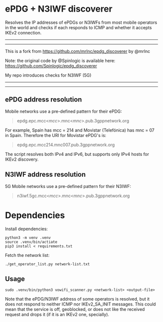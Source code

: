 # ePDG + N3IWF discoverer
Resolves the IP addresses of ePDGs or N3IWFs from most mobile operators in the world and checks if each responds to ICMP and whether it accepts IKEv2 connection.

---
---
This is a fork from https://github.com/mrlnc/epdg_discoverer by @mrlnc 

Note: the original code by @Spinlogic is available here: https://github.com/Spinlogic/epdg_discoverer

My repo introduces checks for N3IWF (5G)

---
---

## ePDG address resolution
Mobile networks use a pre-defined pattern for their ePDG:

> epdg.epc.mcc<_mcc_>.mnc<_mnc_>.pub.3gppnetwork.org

For example, Spain has mcc = 214 and Movistar (Telefónica) has mnc = 07 in Spain. Therefore the URI for Movistar ePDG's is:

> epdg.epc.mcc214.mnc007.pub.3gppnetwork.org

The script resolves both IPv4 and IPv6, but supports only IPv4 hosts for IKEv2 discovery.

## N3IWF address resolution
5G Mobile networks use a pre-defined pattern for their N3IWF:

> n3iwf.5gc.mcc<_mcc_>.mnc<_mnc_>.pub.3gppnetwork.org

# Dependencies

Install dependencies:
```
python3 -m venv .venv
source .venv/bin/actiate
pip3 install < requirements.txt
```

Fetch the network list:
```
./get_operator_list.py network-list.txt
```

## Usage
```
sudo .venv/bin/python3 vowifi_scanner.py <network-list> <output-file>
```

Note that the ePDG/N3IWF address of some operators is resolved, but it does not respond to neither ICMP nor IKEv2_SA_INIT messages. This could mean that the service is off, geoblocked, or does not like the received request and drops it (if it is an IKEv2 one, specially). 
